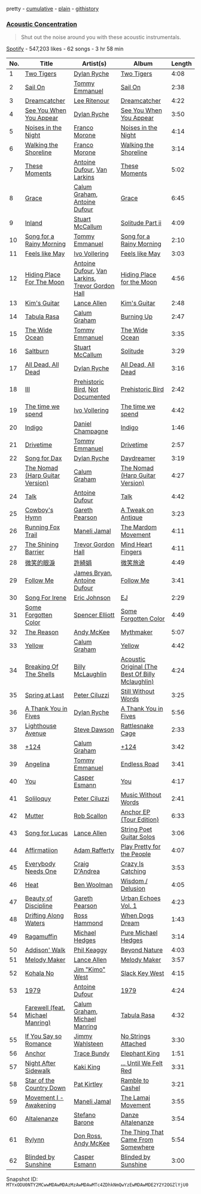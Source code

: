 pretty - [cumulative](/playlists/cumulative/37i9dQZF1DXcLDm348RRYK.md) - [plain](/playlists/plain/37i9dQZF1DXcLDm348RRYK) - [githistory](https://github.githistory.xyz/mackorone/spotify-playlist-archive/blob/main/playlists/plain/37i9dQZF1DXcLDm348RRYK)

### [Acoustic Concentration](https://open.spotify.com/playlist/37i9dQZF1DXcLDm348RRYK)

> Shut out the noise around you with these acoustic instrumentals.

[Spotify](https://open.spotify.com/user/spotify) - 547,203 likes - 62 songs - 3 hr 58 min

| No. | Title | Artist(s) | Album | Length |
|---|---|---|---|---|
| 1 | [Two Tigers](https://open.spotify.com/track/0p3coZjTD0Gno4gxmwJjoL) | [Dylan Ryche](https://open.spotify.com/artist/0GvFKjJTMXpX16KPTxFw2i) | [Two Tigers](https://open.spotify.com/album/7FvDer0ts1pXPBfliAND0e) | 4:08 |
| 2 | [Sail On](https://open.spotify.com/track/0ZY6AwOoP8qx3lAvkYGd9x) | [Tommy Emmanuel](https://open.spotify.com/artist/6HjfVflhYjbu6PSIsFOjwM) | [Sail On](https://open.spotify.com/album/2TygwkIFGPlmwfuVBk7GMs) | 2:38 |
| 3 | [Dreamcatcher](https://open.spotify.com/track/2Dh8vHME7Y2FbYNfqOr8hk) | [Lee Ritenour](https://open.spotify.com/artist/1nDqTUspmq8IXhcEZT93iq) | [Dreamcatcher](https://open.spotify.com/album/11lTkhsZVqumbW7CRlWGTQ) | 4:22 |
| 4 | [See You When You Appear](https://open.spotify.com/track/0iifbrIaoCheb4HbbH4bwP) | [Dylan Ryche](https://open.spotify.com/artist/0GvFKjJTMXpX16KPTxFw2i) | [See You When You Appear](https://open.spotify.com/album/4s3MCOJAKgWjEMdqP3S2ne) | 3:50 |
| 5 | [Noises in the Night](https://open.spotify.com/track/38YXfGxOCm3M1OU0lFD9Co) | [Franco Morone](https://open.spotify.com/artist/00L3DU7naaW3XOIX26HXVz) | [Noises in the Night](https://open.spotify.com/album/0tCUM1YBGWmxdtgCw4KByd) | 4:14 |
| 6 | [Walking the Shoreline](https://open.spotify.com/track/7u6jE7wpHtSrLhkCGHqcSC) | [Franco Morone](https://open.spotify.com/artist/00L3DU7naaW3XOIX26HXVz) | [Walking the Shoreline](https://open.spotify.com/album/5Cd0AZKJnovD8HXXlZTV5Y) | 3:14 |
| 7 | [These Moments](https://open.spotify.com/track/2LSfUlr1YPUgHE3QLpBxPK) | [Antoine Dufour](https://open.spotify.com/artist/15kzFPO1n6iK1GqFaTDDBo), [Van Larkins](https://open.spotify.com/artist/7kP1fOzswDN61C3oV3JMJH) | [These Moments](https://open.spotify.com/album/19BrnNH9dPJ6ZArTijLG8E) | 5:02 |
| 8 | [Grace](https://open.spotify.com/track/1OKOxWlAVObOEN0JtkixBg) | [Calum Graham](https://open.spotify.com/artist/6VUCcZ6HiQQ39DhxV4bSeA), [Antoine Dufour](https://open.spotify.com/artist/15kzFPO1n6iK1GqFaTDDBo) | [Grace](https://open.spotify.com/album/4Du4xwLQ38zxqKbze10SG3) | 6:45 |
| 9 | [Inland](https://open.spotify.com/track/1RsGSuyt886XVgVuQohFbv) | [Stuart McCallum](https://open.spotify.com/artist/2JCWJ9OPSNy5Ywkjdzv3Za) | [Solitude Part ii](https://open.spotify.com/album/2BnF7SsA9RUHefjl7YNGDe) | 4:09 |
| 10 | [Song for a Rainy Morning](https://open.spotify.com/track/5gUzjMonKIJ8wNdvcilhY5) | [Tommy Emmanuel](https://open.spotify.com/artist/6HjfVflhYjbu6PSIsFOjwM) | [Song for a Rainy Morning](https://open.spotify.com/album/469wqTcGg7OWjDpZf14osQ) | 2:10 |
| 11 | [Feels like May](https://open.spotify.com/track/456gUGH6n2UnPB3mqbGpq6) | [Ivo Vollering](https://open.spotify.com/artist/3l6zKGErropi9dRa5XgI5o) | [Feels like May](https://open.spotify.com/album/3D1pIp0atZPzsndPn97GnS) | 3:03 |
| 12 | [Hiding Place For The Moon](https://open.spotify.com/track/2zYHV1Nwgqs0c6raLjz0in) | [Antoine Dufour](https://open.spotify.com/artist/15kzFPO1n6iK1GqFaTDDBo), [Van Larkins](https://open.spotify.com/artist/7kP1fOzswDN61C3oV3JMJH), [Trevor Gordon Hall](https://open.spotify.com/artist/2xoJcYGouJF836dsZbf0en) | [Hiding Place for the Moon](https://open.spotify.com/album/1PE1V8CiVNQyYS0kpFCB8U) | 4:56 |
| 13 | [Kim's Guitar](https://open.spotify.com/track/0dSJ4pZnwP7q3ZKStBZYu2) | [Lance Allen](https://open.spotify.com/artist/5KFXAufcOTSKibMfLnmyYC) | [Kim's Guitar](https://open.spotify.com/album/4FRse4y1CS6vIwAgOKDZQF) | 2:48 |
| 14 | [Tabula Rasa](https://open.spotify.com/track/0TsMuOgOA6yvoe76RvLBz2) | [Calum Graham](https://open.spotify.com/artist/6VUCcZ6HiQQ39DhxV4bSeA) | [Burning Up](https://open.spotify.com/album/4e4j2E1IMSgcIjWrALbwMe) | 2:47 |
| 15 | [The Wide Ocean](https://open.spotify.com/track/07XrG4a5oft3R57zH3IZeI) | [Tommy Emmanuel](https://open.spotify.com/artist/6HjfVflhYjbu6PSIsFOjwM) | [The Wide Ocean](https://open.spotify.com/album/1jMKJoAV8gm5Vn8V26UnS3) | 3:35 |
| 16 | [Saltburn](https://open.spotify.com/track/2fl80UMNVb5r6LQGfX6dSr) | [Stuart McCallum](https://open.spotify.com/artist/2JCWJ9OPSNy5Ywkjdzv3Za) | [Solitude](https://open.spotify.com/album/4lkJpgeePsVPWGaKA3Uyey) | 3:29 |
| 17 | [All Dead, All Dead](https://open.spotify.com/track/0WyQf6CA8mEcs8NO3szCJk) | [Dylan Ryche](https://open.spotify.com/artist/0GvFKjJTMXpX16KPTxFw2i) | [All Dead, All Dead](https://open.spotify.com/album/0yvKbpXk6AucMzqpZ84qhi) | 3:16 |
| 18 | [III](https://open.spotify.com/track/4uELMm83OPdD3Qmqzicbjr) | [Prehistoric Bird](https://open.spotify.com/artist/5YxqeUUd0aYa86w2zN4mAL), [Not Documented](https://open.spotify.com/artist/2RRPnKb8ZpzR7tn4PvWA7q) | [Prehistoric Bird](https://open.spotify.com/album/3utnG2graZPGYFyMrqILlk) | 2:42 |
| 19 | [The time we spend](https://open.spotify.com/track/0f0fC90nqMFq8OKMUmY5jg) | [Ivo Vollering](https://open.spotify.com/artist/3l6zKGErropi9dRa5XgI5o) | [The time we spend](https://open.spotify.com/album/6IRFo7qL15tLfDZcdjrdfG) | 4:42 |
| 20 | [Indigo](https://open.spotify.com/track/7COyXNsdWBzpogCjrnjkAV) | [Daniel Champagne](https://open.spotify.com/artist/5VbD0260te11AgTgTs5odC) | [Indigo](https://open.spotify.com/album/1zS9hYmvNf9yKlCtPuoIdq) | 1:46 |
| 21 | [Drivetime](https://open.spotify.com/track/7GjoMvGfnOoQmQz4rmQAGL) | [Tommy Emmanuel](https://open.spotify.com/artist/6HjfVflhYjbu6PSIsFOjwM) | [Drivetime](https://open.spotify.com/album/0hGa9DPLa0BH3VDOKZuOrr) | 2:57 |
| 22 | [Song for Dax](https://open.spotify.com/track/1KodSIh2SljFkhrZ2Rn5Fm) | [Dylan Ryche](https://open.spotify.com/artist/0GvFKjJTMXpX16KPTxFw2i) | [Daydreamer](https://open.spotify.com/album/5CnADnERFOyMriiB1vRRQO) | 3:19 |
| 23 | [The Nomad \(Harp Guitar Version\)](https://open.spotify.com/track/0RmbftNasZu3aqqJ3IODdm) | [Calum Graham](https://open.spotify.com/artist/6VUCcZ6HiQQ39DhxV4bSeA) | [The Nomad \(Harp Guitar Version\)](https://open.spotify.com/album/66eUcZw4LWwuf7UHOMOtRi) | 4:27 |
| 24 | [Talk](https://open.spotify.com/track/7cnLkypjiyj7j4lP8mWcX6) | [Antoine Dufour](https://open.spotify.com/artist/15kzFPO1n6iK1GqFaTDDBo) | [Talk](https://open.spotify.com/album/3ijoVSmcTfW4pkPWoS7Jb4) | 4:42 |
| 25 | [Cowboy's Hymn](https://open.spotify.com/track/6U0a10beGhhUoKSOvVjPJ2) | [Gareth Pearson](https://open.spotify.com/artist/6FFH7nU5jBOAum93OXVtZh) | [A Tweak on Antique](https://open.spotify.com/album/5zRgjuU7fHrP6wmahryw3H) | 3:23 |
| 26 | [Running Fox Trail](https://open.spotify.com/track/49iu1XAzIqM3bulXGzusLx) | [Maneli Jamal](https://open.spotify.com/artist/3jvyO2jDkfBe2vuI6euFny) | [The Mardom Movement](https://open.spotify.com/album/4q49GqYQxX7O8FwpaShxh5) | 4:11 |
| 27 | [The Shining Barrier](https://open.spotify.com/track/3tjQYh1H3c17IQMdd8AIBb) | [Trevor Gordon Hall](https://open.spotify.com/artist/2xoJcYGouJF836dsZbf0en) | [Mind Heart Fingers](https://open.spotify.com/album/5ESF7d6vd1OPiBSjUPTxzT) | 4:11 |
| 28 | [微笑的眼淚](https://open.spotify.com/track/3yOotSlJ7KN8jlz6tRK6yq) | [許綺娟](https://open.spotify.com/artist/1zbCaVmzGxATlqpo1Nvlot) | [微笑旅途](https://open.spotify.com/album/0zliRmuEr0mVzO78u0SPBa) | 4:49 |
| 29 | [Follow Me](https://open.spotify.com/track/0wHOCimIHR9R0KQPSsUJy1) | [James Bryan](https://open.spotify.com/artist/26DQgTMrhXwp1ndiWYjBTc), [Antoine Dufour](https://open.spotify.com/artist/15kzFPO1n6iK1GqFaTDDBo) | [Follow Me](https://open.spotify.com/album/5sghqGdEz10H7NKo8UPxkn) | 3:41 |
| 30 | [Song For Irene](https://open.spotify.com/track/250Y5ghha5UHY1mMgWZ2nD) | [Eric Johnson](https://open.spotify.com/artist/4CxobvwTpmfpIEbkYh4pAb) | [EJ](https://open.spotify.com/album/1pPh5ovrZuUWWX8wjgDSBg) | 2:29 |
| 31 | [Some Forgotten Color](https://open.spotify.com/track/5cDgbZc1ZLyTwZMuFeNw68) | [Spencer Elliott](https://open.spotify.com/artist/6iCE6UZ8ksUuPto1L317uU) | [Some Forgotten Color](https://open.spotify.com/album/6Y677wqw9nUcXxn3Binz80) | 4:49 |
| 32 | [The Reason](https://open.spotify.com/track/32FQR3OWKhq3UYYjpg4eD6) | [Andy McKee](https://open.spotify.com/artist/59T0qdTmDGZ1g0slfSbPfy) | [Mythmaker](https://open.spotify.com/album/2TK4CMNflKrbKq00CDXOc2) | 5:07 |
| 33 | [Yellow](https://open.spotify.com/track/43v2xg67VkZVCIDZsKZSPh) | [Calum Graham](https://open.spotify.com/artist/6VUCcZ6HiQQ39DhxV4bSeA) | [Yellow](https://open.spotify.com/album/0TrzZEQ2vFrpRwysBPqxxb) | 4:42 |
| 34 | [Breaking Of The Shells](https://open.spotify.com/track/04a0cAnBJYhAyDr90l9Yx5) | [Billy McLaughlin](https://open.spotify.com/artist/5uUZTnrbdFHzEbFvCtl03Y) | [Acoustic Original \(The Best Of Billy Mclaughlin\)](https://open.spotify.com/album/1Xb3Wx0bgWNDTg2TSh0J7t) | 4:24 |
| 35 | [Spring at Last](https://open.spotify.com/track/2dKNvzrTUDa2Djgak2qgh0) | [Peter Ciluzzi](https://open.spotify.com/artist/3BC3jPO6EpRTy6iySniyZH) | [Still Without Words](https://open.spotify.com/album/4oOmrBcCaFfTNoofaEiMXv) | 3:25 |
| 36 | [A Thank You in Fives](https://open.spotify.com/track/74coJPVZy6jgpS6SkvhboR) | [Dylan Ryche](https://open.spotify.com/artist/0GvFKjJTMXpX16KPTxFw2i) | [A Thank You in Fives](https://open.spotify.com/album/1kg2i3J9fTFi5F7V75KJ0b) | 5:56 |
| 37 | [Lighthouse Avenue](https://open.spotify.com/track/05TB3UJhwJsUWPAOXow8fF) | [Steve Dawson](https://open.spotify.com/artist/1aXW72EBb24vfYA2FnhDf2) | [Rattlesnake Cage](https://open.spotify.com/album/3UoRgOnF92ZwU5uG63PODZ) | 2:33 |
| 38 | [+124](https://open.spotify.com/track/6fdTQ5DtjXiWMymOHvCpI2) | [Calum Graham](https://open.spotify.com/artist/6VUCcZ6HiQQ39DhxV4bSeA) | [+124](https://open.spotify.com/album/2zGzAvdfSWssccViPW0gBV) | 3:42 |
| 39 | [Angelina](https://open.spotify.com/track/4QyN2UtrOHiYAUc248HkF6) | [Tommy Emmanuel](https://open.spotify.com/artist/6HjfVflhYjbu6PSIsFOjwM) | [Endless Road](https://open.spotify.com/album/3iSBx6866HmM1lCE25R9iJ) | 3:41 |
| 40 | [You](https://open.spotify.com/track/26VOWQqmxwoAY7kTOyo5wx) | [Casper Esmann](https://open.spotify.com/artist/6HAdDbfnR8PXoiGqU5cJeD) | [You](https://open.spotify.com/album/4iubyhplcdpgDPLms7VNr5) | 4:17 |
| 41 | [Soliloquy](https://open.spotify.com/track/1C9qXn3soPOZmiko6CZgXC) | [Peter Ciluzzi](https://open.spotify.com/artist/3BC3jPO6EpRTy6iySniyZH) | [Music Without Words](https://open.spotify.com/album/6KresnMXFOdggE4OYcD1tk) | 2:41 |
| 42 | [Mutter](https://open.spotify.com/track/2bQAQZiFa15fLnEFUPLj02) | [Rob Scallon](https://open.spotify.com/artist/0A51LEnyTnXX33IyuwM0Ts) | [Anchor EP \(Tour Edition\)](https://open.spotify.com/album/2NRmQa5rsSqARapsAQJx9n) | 6:33 |
| 43 | [Song for Lucas](https://open.spotify.com/track/3ytuOgTzcvazyZF5ltF0dh) | [Lance Allen](https://open.spotify.com/artist/5KFXAufcOTSKibMfLnmyYC) | [String Poet Guitar Solos](https://open.spotify.com/album/5i1bZPNdwPidRnN659rl3p) | 3:06 |
| 44 | [Affirmatiion](https://open.spotify.com/track/73QZsh1bq7REnerepGhMYu) | [Adam Rafferty](https://open.spotify.com/artist/4ew33GzqUUdGNpeaKC3ejt) | [Play Pretty for the People](https://open.spotify.com/album/5SJc0gJRBSeeqIQKhxSNk9) | 4:07 |
| 45 | [Everybody Needs One](https://open.spotify.com/track/48Ct0cNzeN62EDJzwg7I5E) | [Craig D'Andrea](https://open.spotify.com/artist/46Y38RAhiOID5strXb6sDA) | [Crazy Is Catching](https://open.spotify.com/album/0lEpSVhkwpyHUkPjphNVc6) | 3:53 |
| 46 | [Heat](https://open.spotify.com/track/3WgjuiahVh7As4w3IcQZEE) | [Ben Woolman](https://open.spotify.com/artist/5zGODupJdUmjZwGou0tQpI) | [Wisdom / Delusion](https://open.spotify.com/album/56BvupOSQ2zVIIdveRATqF) | 4:05 |
| 47 | [Beauty of Discipline](https://open.spotify.com/track/519POQZ8qXwhqtKzAu1Exp) | [Gareth Pearson](https://open.spotify.com/artist/6FFH7nU5jBOAum93OXVtZh) | [Urban Echoes Vol\. 1](https://open.spotify.com/album/6HgiKLLU61tqtmLk606sF5) | 4:23 |
| 48 | [Drifting Along Waters](https://open.spotify.com/track/0rU4PW612tgLpBfuEfgEF4) | [Ross Hammond](https://open.spotify.com/artist/4Nyl11mo7720s5gSGyQocj) | [When Dogs Dream](https://open.spotify.com/album/3bBi3lykvmWrezhUtROxYe) | 1:43 |
| 49 | [Ragamuffin](https://open.spotify.com/track/60DnPnqDqFSSRuv2q3ed01) | [Michael Hedges](https://open.spotify.com/artist/3IqoFUpoJi1qvebL8Vi2aK) | [Pure Michael Hedges](https://open.spotify.com/album/7hX0WHmzkU5zWEkVDG2T3E) | 3:14 |
| 50 | [Addison' Walk](https://open.spotify.com/track/1YGeTQcRrUbqLyWMQ5petV) | [Phil Keaggy](https://open.spotify.com/artist/1bAzlT6fMBcvCfwgh4S3Xl) | [Beyond Nature](https://open.spotify.com/album/7dYTC8kdlp7Ox7r4omTh0h) | 4:03 |
| 51 | [Melody Maker](https://open.spotify.com/track/2fTUKPfeW51hxbU3VWef0K) | [Lance Allen](https://open.spotify.com/artist/5KFXAufcOTSKibMfLnmyYC) | [Melody Maker](https://open.spotify.com/album/7Fn5luh64lP9jU0J2UcG3Z) | 3:57 |
| 52 | [Kohala No](https://open.spotify.com/track/0NQG3nSTz1SDwsNoovj2vJ) | [Jim "Kimo" West](https://open.spotify.com/artist/51aljngqSf5fmjeQEOXp0k) | [Slack Key West](https://open.spotify.com/album/0Y3lcGbAWLFo2b88pbj8So) | 4:15 |
| 53 | [1979](https://open.spotify.com/track/6V4dcKHuDttBg2U6gLbLtT) | [Antoine Dufour](https://open.spotify.com/artist/15kzFPO1n6iK1GqFaTDDBo) | [1979](https://open.spotify.com/album/6rELvm8I8W6cL01R0RMBoY) | 4:24 |
| 54 | [Farewell \(feat\. Michael Manring\)](https://open.spotify.com/track/2wxkIxCjB5047xUG5njMQ2) | [Calum Graham](https://open.spotify.com/artist/6VUCcZ6HiQQ39DhxV4bSeA), [Michael Manring](https://open.spotify.com/artist/3azoOASbeeRYOHv3ekSMRR) | [Tabula Rasa](https://open.spotify.com/album/30OgCzf2n8pLPvqW5ECtkR) | 4:32 |
| 55 | [If You Say so Romance](https://open.spotify.com/track/6GeSiZbHwLpkSvG2zUhlyA) | [Jimmy Wahlsteen](https://open.spotify.com/artist/6WA8mlh44MksdUg7Prx2zE) | [No Strings Attached](https://open.spotify.com/album/5gNJTHSbG5yD8GZR0u7RnY) | 3:30 |
| 56 | [Anchor](https://open.spotify.com/track/6ti9Ul1G1QlXoKj8hhKY4a) | [Trace Bundy](https://open.spotify.com/artist/1OqASoosW3wOTZreze7i97) | [Elephant King](https://open.spotify.com/album/36OT6yqrPiZJExw1YbCXVP) | 1:51 |
| 57 | [Night After Sidewalk](https://open.spotify.com/track/5V8lsCRhYJCTO8eVGpdUcI) | [Kaki King](https://open.spotify.com/artist/1s2pki7lATUaBOL76E3vCV) | [..\. Until We Felt Red](https://open.spotify.com/album/30WhcR5ZIZ9FvT9LwMV9Pw) | 3:31 |
| 58 | [Star of the Country Down](https://open.spotify.com/track/2UbPd0NRDK4C0GydEDIQfk) | [Pat Kirtley](https://open.spotify.com/artist/4wQGu2sZibDxvZIPxEOCr3) | [Ramble to Cashel](https://open.spotify.com/album/14ouePxlOLsGjeptH8lIBC) | 3:21 |
| 59 | [Movement I \- Awakening](https://open.spotify.com/track/63y9PsKjVQWxvx4yZ4QMdL) | [Maneli Jamal](https://open.spotify.com/artist/3jvyO2jDkfBe2vuI6euFny) | [The Lamaj Movement](https://open.spotify.com/album/6zFlPueRXz2QG5HnfFvem1) | 3:55 |
| 60 | [Altalenanze](https://open.spotify.com/track/5UpCLtzvTE8uNbDzTVSAnc) | [Stefano Barone](https://open.spotify.com/artist/3SkmDmTvx0USL6SaL8uDs6) | [Danze Altalenanze](https://open.spotify.com/album/60pGj9J2Z0vjn2d9kzZzsW) | 3:54 |
| 61 | [Rylynn](https://open.spotify.com/track/5hN8B7iH9FsMgZFkyJtVcC) | [Don Ross](https://open.spotify.com/artist/3NQRIqPwnKZJ4KLKGSkl2Y), [Andy McKee](https://open.spotify.com/artist/0X73orYGQwzjF9lSYSE3Aj) | [The Thing That Came From Somewhere](https://open.spotify.com/album/4xrdRzR1WRxZjtLGxR1Pt0) | 5:54 |
| 62 | [Blinded by Sunshine](https://open.spotify.com/track/2LdMVnYJrvDL2HGajCDzXa) | [Casper Esmann](https://open.spotify.com/artist/6HAdDbfnR8PXoiGqU5cJeD) | [Blinded by Sunshine](https://open.spotify.com/album/6fZrrNfreBmXblDjliOTB1) | 3:00 |

Snapshot ID: `MTYxODU0NTY2MCwwMDAwMDAzMzAwMDAwMTc4ZDhkNmQwYzEwMDAwMDE2Y2Y2OGZlYjU0`